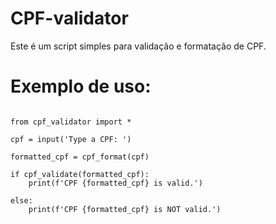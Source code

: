 # CPF-validator
Este é um script simples para validação e formatação de CPF.


# Exemplo de uso:

<pre>
<code>
from cpf_validator import *

cpf = input('Type a CPF: ')

formatted_cpf = cpf_format(cpf)

if cpf_validate(formatted_cpf):
    print(f'CPF {formatted_cpf} is valid.')

else:
    print(f'CPF {formatted_cpf} is NOT valid.')
</code>
</pre>
